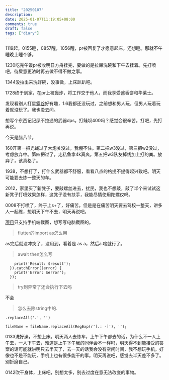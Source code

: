 ```yaml
---
title: "20250107"
description: 
date: 2025-01-07T11:19:05+08:00
comments: true
draft: false
tags: ["diary"]
---
```

1119起，0155睡，0857醒，1056醒，pr被回复了才愿意起床，还想睡。那就不午睡晚上睡个够。

1230吃完午饭pr被收明日方舟挂完，要做的是拉屎洗碗和下午去挂着。先打喷吧，待屎意更浓时再去做不得不做之事。

1344没拉出来洗好碗，没事做，上床趴趴吧。

1728终于到家，在pr上被轰炸，将工作交于他人，而我享受酱香饼和华莱士。

发现看别人打[星露谷](https://www.bilibili.com/video/BV1iX6nYbEN4)好有趣，1.6我都还没玩过，之前想和男人玩，但男人玩着玩着就没玩了。我也没去问。

想写个东西记记屎不拉通的武器dps。打鲑坝400吗？感觉会很辛苦。打吧，先打再说。

今天是腊八节。 

160开第一把光蝇过了大炮关没过，我绷不住。第二把w3没过，第三把w2没过，考虑放弃中。第四把过了，走私鱼拿4k真爽。第五把w3队友掉线加上打的粪。放弃了，该真格了。

1938，不想打了，打什么武器都不舒服，看看八点的格提不提得起兴致吧。明天可能要去练一整天的车。

2012，家里买了新凳子，要敲螺丝进去，扰民，我也不想敲，敲了半个来试试这新凳子打喷效果怎样，这凳子没有扶手，我能尽情使用陀螺仪吗。

0008不打喷了，终于上s+了，好痛苦。但是是在痛苦明天要去驾校一整天，讲多人一起练，想明天下午不去，明天再说吧。

[项目](https://github.com/Predidit/Kazumi)只支持手机端截图，想写写电脑截图的。

>flutter的import as怎么用

as完后就没冲突了，没用到，看着是 as a，然后a.啥就行了。

>await then怎么写

```someAsyncFunction().then((result) {
    print('Result: $result');
  }).catchError((error) {
    print('Error: $error');
  });
```

>try到异常了还会执行下去吗

不会

>怎么去除string中的.

`.replaceAll('.', '')`

`fileName = fileName.replaceAll(RegExp(r'[.: -]'), '');`

0133洗好澡，不想上床。明天两人去练车，上午下午都去的话，为什么不一人上午去，一人下午去，难道是上午下午我的同伴会不一样吗，明天得不到能接受的答案的话可能就讲明只去半天了，去一天的话我会没有空闲时间，我不想玩手机。好像也不是不能玩，手机上也有很多能干的事。明天再说吧，感觉去半天差不多了。别折磨自己。

0142吹干身体，上床吧，别想太多，别去过度在意无法改变的事物。